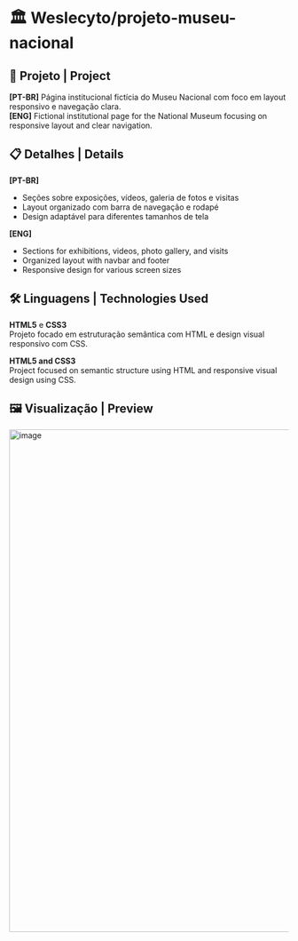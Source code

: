 # 🏛️ Weslecyto/projeto-museu-nacional

## 📌 Projeto | Project  
**[PT-BR]** Página institucional fictícia do Museu Nacional com foco em layout responsivo e navegação clara.  
**[ENG]** Fictional institutional page for the National Museum focusing on responsive layout and clear navigation.

## 📋 Detalhes | Details  
**[PT-BR]**  
- Seções sobre exposições, vídeos, galeria de fotos e visitas  
- Layout organizado com barra de navegação e rodapé  
- Design adaptável para diferentes tamanhos de tela

**[ENG]**  
- Sections for exhibitions, videos, photo gallery, and visits  
- Organized layout with navbar and footer  
- Responsive design for various screen sizes

## 🛠️ Linguagens | Technologies Used  
**HTML5** e **CSS3**  
Projeto focado em estruturação semântica com HTML e design visual responsivo com CSS.

**HTML5 and CSS3**  
Project focused on semantic structure using HTML and responsive visual design using CSS.

## 🖼️ Visualização | Preview  

<img width="1839" height="905" alt="image" src="https://github.com/user-attachments/assets/72d56d75-16fe-4aa0-8ad7-fd583ac82080" />
